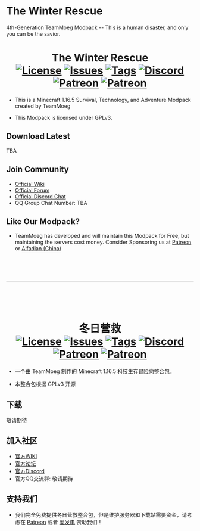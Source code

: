 # The Winter Rescue
4th-Generation TeamMoeg Modpack -- This is a human disaster, and only you can be the savior. 

<h1 align="center">The Winter Rescue<br>
	<a href="https://github.com/TeamMoegMC/The-Winter-Rescue/blob/master/LICENSE"><img src="https://img.shields.io/badge/license-tfr%20license-brightgreen?style=flat-square" alt="License"></a>
	<a href="https://github.com/TeamMoegMC/The-Winter-Rescue/issues"><img src="https://img.shields.io/github/issues/TeamMoegMC/The-Winter-Rescue?style=flat-square" alt="Issues"></a>
	<a href="https://github.com/TeamMoegMC/The-Winter-Rescue/releases"><img src="https://img.shields.io/github/tag/TeamMoegMC/The-Winter-Rescue?style=flat-square" alt="Tags"></a>
	<a href="https://discord.gg/BWn6E94"><img src="https://img.shields.io/badge/discord-chat%20with%20players-pink?style=flat-square" alt="Discord"></a>
	<a href="https://www.patreon.com/TeamMoeg"><img src="https://img.shields.io/badge/patreon-support%20the%20devs-orange.svg?style=flat-square" alt="Patreon"></a>
	<a href="https://afdian.net/@teammoeg"><img src="https://img.shields.io/badge/爱发电-赞助我们-blueviolet.svg?style=flat-square" alt="Patreon"></a><br>
</h1>

- This is a Minecraft 1.16.5 Survival, Technology, and Adventure Modpack created by TeamMoeg

- This Modpack is licensed under GPLv3. 

## Download Latest

TBA

## Join Community

- [Official Wiki](https://wiki.teammoeg.com/)
- [Official Forum](https://forum.teammoeg.com/)
- [Official Discord Chat](https://discord.gg/BWn6E94)
- QQ Group Chat Number: TBA

## Like Our Modpack?

- TeamMoeg has developed and will maintain this Modpack for Free, but maintaining the servers cost money. Consider Sponsoring us at [Patreon](https://www.patreon.com/TeamMoeg) or [Aifadian (China)](https://afdian.net/@teammoeg)

<br><br><br>

---

<br><br><br>

<h1 align="center">冬日营救<br>
	<a href="https://github.com/TeamMoegMC/The-Winter-Rescue/blob/master/LICENSE"><img src="https://img.shields.io/badge/license-tfr%20license-brightgreen?style=flat-square" alt="License"></a>
	<a href="https://github.com/TeamMoegMC/The-Winter-Rescue/issues"><img src="https://img.shields.io/github/issues/TeamMoegMC/The-Winter-Rescue?style=flat-square" alt="Issues"></a>
	<a href="https://github.com/TeamMoegMC/The-Winter-Rescue/releases"><img src="https://img.shields.io/github/tag/TeamMoegMC/The-Winter-Rescue?style=flat-square" alt="Tags"></a>
	<a href="https://discord.gg/BWn6E94"><img src="https://img.shields.io/badge/discord-chat%20with%20players-pink?style=flat-square" alt="Discord"></a>
	<a href="https://www.patreon.com/TeamMoeg"><img src="https://img.shields.io/badge/patreon-support%20the%20devs-orange.svg?style=flat-square" alt="Patreon"></a>
	<a href="https://afdian.net/@teammoeg"><img src="https://img.shields.io/badge/爱发电-赞助我们-blueviolet.svg?style=flat-square" alt="Patreon"></a><br>
</h1>

- 一个由 TeamMoeg 制作的 Minecraft 1.16.5 科技生存冒险向整合包。

- 本整合包根据 GPLv3 开源

## 下载

敬请期待

## 加入社区

- [官方WIKI](https://wiki.teammoeg.com/)
- [官方论坛](https://forum.teammoeg.com/)
- [官方Discord](https://discord.gg/BWn6E94)
- 官方QQ交流群: 敬请期待

## 支持我们

- 我们完全免费提供冬日营救整合包，但是维护服务器和下载站需要资金，请考虑在 [Patreon](https://www.patreon.com/TeamMoeg) 或者 [爱发电](https://afdian.net/@teammoeg) 赞助我们！
